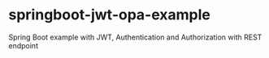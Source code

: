 # springboot-jwt-opa-example
Spring Boot example with JWT, Authentication and Authorization with REST endpoint
